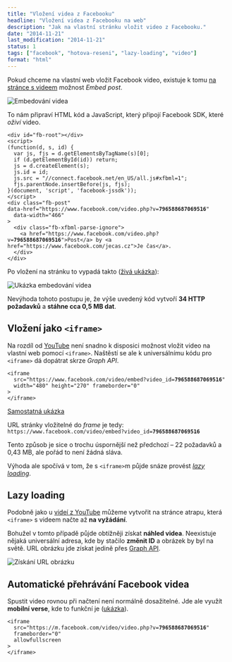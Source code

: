 ```yaml
---
title: "Vložení videa z Facebooku"
headline: "Vložení videa z Facebooku na web"
description: "Jak na vlastní stránku vložit video z Facebooku."
date: "2014-11-21"
last_modification: "2014-11-21"
status: 1
tags: ["facebook", "hotova-reseni", "lazy-loading", "video"]
format: "html"
---
```


<p>Pokud chceme na vlastní web vložit Facebook video, existuje k tomu <a href="https://www.facebook.com/video.php?v=796588687069516">na stránce s videem</a> možnost <i>Embed post</i>.</p>

<p><img src="/files/facebook-video/embed-post.png" alt="Embedování videa" class="border"></p>

<p>To nám připraví HTML kód a JavaScript, který připojí Facebook SDK, které <i>oživí</i> video.</p>

<pre><code>&lt;div id="fb-root">&lt;/div>
&lt;script>
(function(d, s, id) { 
  var js, fjs = d.getElementsByTagName(s)[0]; 
  if (d.getElementById(id)) return; 
  js = d.createElement(s); 
  js.id = id; 
  js.src = "//connect.facebook.net/en_US/all.js#xfbml=1"; 
  fjs.parentNode.insertBefore(js, fjs); 
}(document, 'script', 'facebook-jssdk'));
&lt;/script>
&lt;div class="fb-post" 
data-href="https://www.facebook.com/video.php?v=<b>796588687069516</b>" 
  data-width="466"
>
  &lt;div class="fb-xfbml-parse-ignore">
    &lt;a href="https://www.facebook.com/video.php?v=<b>796588687069516</b>">Post&lt;/a> by &lt;a href="https://www.facebook.com/jecas.cz">Je čas&lt;/a>.
  &lt;/div>
&lt;/div>
</code></pre>

<p>Po vložení na stránku to vypadá takto (<a href="http://kod.djpw.cz/yuhb">živá ukázka</a>):</p>

<p><img src="/files/facebook-video/vysledek.png" alt="Ukázka embedování videa" class="border"></p>

<p>Nevýhoda tohoto postupu je, že výše uvedený kód vytvoří <b>34 HTTP požadavků</b> a <b>stáhne cca 0,5 MB dat</b>.</p>


<h2 id="iframe">Vložení jako <code>&lt;iframe></code></h2>

<p>Na rozdíl od <a href="/youtube">YouTube</a> není snadno k disposici možnost vložit video na vlastní web pomocí <code>&lt;iframe></code>. Naštěstí se ale k universálnímu kódu pro <code>&lt;iframe></code> dá dopátrat skrze <i>Graph API</i>.</p>

<pre><code>&lt;iframe 
  src="https://www.facebook.com/video/embed?video_id=<b>796588687069516</b>"
  width="480" height="270" frameborder="0"
>
&lt;/iframe></code></pre>

<p><a href="http://kod.djpw.cz/avhb">Samostatná ukázka</a></p>

<p>URL stránky vložitelné do <i>frame</i> je tedy: <code>https://www.facebook.com/video/embed?video_id=<b>796588687069516</b></code></p>

<p>Tento způsob je sice o trochu úspornější než předchozí – 22 požadavků a 0,43 MB, ale pořád to není žádná sláva.</p>

<p>Výhoda ale spočívá v tom, že s <code>&lt;iframe></code>m půjde snáze provést <a href="/lazy-loading"><i>lazy loading</i></a>.</p>


<h2 id="lazy-loading">Lazy loading</h2>

<p>Podobně jako u <a href="/js-youtube-lazy-loading">videí z YouTube</a> můžeme vytvořit na stránce atrapu, která <code>&lt;iframe></code> s videem načte až <b>na vyžádání</b>.</p>

<p>Bohužel v tomto případě půjde obtížněji získat <b>náhled videa</b>. Neexistuje nějaká universální adresa, kde by stačilo <b>změnit ID</b> a obrázek by byl na světě. URL obrázku jde získat jedině přes <a href="https://developers.facebook.com/tools/explorer/?method=GET&path=796588687069516&version=v2.2">Graph API</a>.</p>

<p><img src="/files/facebook-video/url-obrazku.png" alt="Získání URL obrázku" class="border"></p>



<h2 id="automaticke-prehravani">Automatické přehrávání Facebook videa</h2>

<p>Spustit video rovnou při načtení není normálně dosažitelné. Jde ale využít <b>mobilní verse</b>, kde to funkční je (<a href="http://kod.djpw.cz/bvhb">ukázka</a>).</p>

<pre><code>&lt;iframe 
  src="https://<i>m</i>.facebook.com/video/video.php?v=<b>796588687069516</b>" 
  frameborder="0" 
  allowfullscreen
>
&lt;/iframe></code></pre>